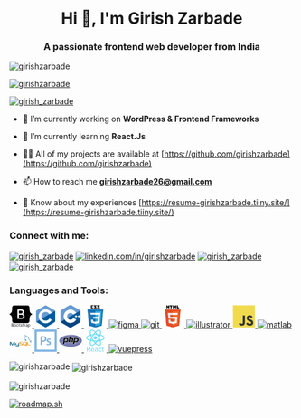 <h1 align="center">Hi 👋, I'm Girish Zarbade</h1>
<h3 align="center">A passionate frontend web developer from India</h3>

<p align="left"> <img src="https://komarev.com/ghpvc/?username=girishzarbade&label=Profile%20views&color=0e75b6&style=flat" alt="girishzarbade" /> </p>

<p align="left"> <a href="https://github.com/ryo-ma/github-profile-trophy"><img src="https://github-profile-trophy.vercel.app/?username=girishzarbade" alt="girishzarbade" /></a> </p>

<p align="left"> <a href="https://twitter.com/girish_zarbade" target="blank"><img src="https://img.shields.io/twitter/follow/girish_zarbade?logo=twitter&style=for-the-badge" alt="girish_zarbade" /></a> </p>

- 🔭 I’m currently working on **WordPress & Frontend Frameworks**

- 🌱 I’m currently learning **React.Js**

- 👨‍💻 All of my projects are available at [https://github.com/girishzarbade](https://github.com/girishzarbade)

- 📫 How to reach me **girishzarbade26@gmail.com**

- 📄 Know about my experiences [https://resume-girishzarbade.tiiny.site/](https://resume-girishzarbade.tiiny.site/)

<h3 align="left">Connect with me:</h3>
<p align="left">
<a href="https://twitter.com/girish_zarbade" target="blank"><img align="center" src="https://raw.githubusercontent.com/rahuldkjain/github-profile-readme-generator/master/src/images/icons/Social/twitter.svg" alt="girish_zarbade" height="30" width="40" /></a>
<a href="https://linkedin.com/in/linkedin.com/in/girishzarbade" target="blank"><img align="center" src="https://raw.githubusercontent.com/rahuldkjain/github-profile-readme-generator/master/src/images/icons/Social/linked-in-alt.svg" alt="linkedin.com/in/girishzarbade" height="30" width="40" /></a>
<a href="https://instagram.com/girish_zarbade" target="blank"><img align="center" src="https://raw.githubusercontent.com/rahuldkjain/github-profile-readme-generator/master/src/images/icons/Social/instagram.svg" alt="girish_zarbade" height="30" width="40" /></a>
<a href="https://www.leetcode.com/girish_zarbade" target="blank"><img align="center" src="https://raw.githubusercontent.com/rahuldkjain/github-profile-readme-generator/master/src/images/icons/Social/leet-code.svg" alt="girish_zarbade" height="30" width="40" /></a>
</p>

<h3 align="left">Languages and Tools:</h3>
<p align="left"> <a href="https://getbootstrap.com" target="_blank" rel="noreferrer"> <img src="https://raw.githubusercontent.com/devicons/devicon/master/icons/bootstrap/bootstrap-plain-wordmark.svg" alt="bootstrap" width="40" height="40"/> </a> <a href="https://www.cprogramming.com/" target="_blank" rel="noreferrer"> <img src="https://raw.githubusercontent.com/devicons/devicon/master/icons/c/c-original.svg" alt="c" width="40" height="40"/> </a> <a href="https://www.w3schools.com/cpp/" target="_blank" rel="noreferrer"> <img src="https://raw.githubusercontent.com/devicons/devicon/master/icons/cplusplus/cplusplus-original.svg" alt="cplusplus" width="40" height="40"/> </a> <a href="https://www.w3schools.com/css/" target="_blank" rel="noreferrer"> <img src="https://raw.githubusercontent.com/devicons/devicon/master/icons/css3/css3-original-wordmark.svg" alt="css3" width="40" height="40"/> </a> <a href="https://www.figma.com/" target="_blank" rel="noreferrer"> <img src="https://www.vectorlogo.zone/logos/figma/figma-icon.svg" alt="figma" width="40" height="40"/> </a> <a href="https://git-scm.com/" target="_blank" rel="noreferrer"> <img src="https://www.vectorlogo.zone/logos/git-scm/git-scm-icon.svg" alt="git" width="40" height="40"/> </a> <a href="https://www.w3.org/html/" target="_blank" rel="noreferrer"> <img src="https://raw.githubusercontent.com/devicons/devicon/master/icons/html5/html5-original-wordmark.svg" alt="html5" width="40" height="40"/> </a> <a href="https://www.adobe.com/in/products/illustrator.html" target="_blank" rel="noreferrer"> <img src="https://www.vectorlogo.zone/logos/adobe_illustrator/adobe_illustrator-icon.svg" alt="illustrator" width="40" height="40"/> </a> <a href="https://developer.mozilla.org/en-US/docs/Web/JavaScript" target="_blank" rel="noreferrer"> <img src="https://raw.githubusercontent.com/devicons/devicon/master/icons/javascript/javascript-original.svg" alt="javascript" width="40" height="40"/> </a> <a href="https://www.mathworks.com/" target="_blank" rel="noreferrer"> <img src="https://upload.wikimedia.org/wikipedia/commons/2/21/Matlab_Logo.png" alt="matlab" width="40" height="40"/> </a> <a href="https://www.mysql.com/" target="_blank" rel="noreferrer"> <img src="https://raw.githubusercontent.com/devicons/devicon/master/icons/mysql/mysql-original-wordmark.svg" alt="mysql" width="40" height="40"/> </a> <a href="https://www.photoshop.com/en" target="_blank" rel="noreferrer"> <img src="https://raw.githubusercontent.com/devicons/devicon/master/icons/photoshop/photoshop-line.svg" alt="photoshop" width="40" height="40"/> </a> <a href="https://www.php.net" target="_blank" rel="noreferrer"> <img src="https://raw.githubusercontent.com/devicons/devicon/master/icons/php/php-original.svg" alt="php" width="40" height="40"/> </a> <a href="https://reactjs.org/" target="_blank" rel="noreferrer"> <img src="https://raw.githubusercontent.com/devicons/devicon/master/icons/react/react-original-wordmark.svg" alt="react" width="40" height="40"/> </a> <a href="https://vuepress.vuejs.org/" target="_blank" rel="noreferrer"> <img src="https://raw.githubusercontent.com/AliasIO/wappalyzer/master/src/drivers/webextension/images/icons/VuePress.svg" alt="vuepress" width="40" height="40"/> </a> </p>

<p><img align="left" src="https://github-readme-stats.vercel.app/api/top-langs?username=girishzarbade&show_icons=true&locale=en&layout=compact" alt="girishzarbade" /></p>

<p>&nbsp;<img align="center" src="https://github-readme-stats.vercel.app/api?username=girishzarbade&show_icons=true&locale=en" alt="girishzarbade" /></p>

<p><img align="center" src="https://github-readme-streak-stats.herokuapp.com/?user=girishzarbade&" alt="girishzarbade" /></p>

[![roadmap.sh](https://api.roadmap.sh/v1-badge/tall/64c0a5c9fcdcf9c5d50c9da6?variant=dark)](https://roadmap.sh)
